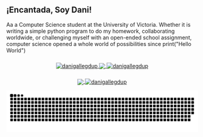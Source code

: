 <!-- 
![Alt text](img/project.png) -->
## ¡Encantada, Soy Dani!


Aa a Computer Science student at the University of Victoria. Whether it is writing a simple python program to do my homework, collaborating worldwide, or challenging myself with an open-ended school assignment, computer science opened a whole world of possibilities since print("Hello World") 

<div align="center">
 <h3 align="left"></h3>
 <a href="https://github.com/danigallegdup">
  <img height="180em" align="center" src="https://github-profile-summary-cards.vercel.app/api/cards/profile-details?username=danigallegdup&theme=merko" alt="danigallegdup"/>
  <img height="180em" align="center" src="https://github-readme-stats.vercel.app/api/top-langs/?username=danigallegdup&layout=compact&langs_count=7&theme=merko&hide=jupyter%20notebook,makefile,cmake"/>
  <img height="180em" align="center" src="https://github-readme-streak-stats.herokuapp.com/?user=danigallegdup&theme=merko" alt="danigallegdup">
 </a>
</div>

<div align="center">
 <h3 align="left"></h3>
 <a href="https://github.com/danigallegdup">
  <img height="90em" align="center" src="https://github-readme-stats.vercel.app/api/top-langs/?username=danigallegdup&layout=compact&langs_count=7&theme=merko&hide=jupyter%20notebook,makefile,cmake"/>
  <img height="90em" align="center" src="https://github-readme-streak-stats.herokuapp.com/?user=danigallegdup&theme=merko" alt="danigallegdup">
 </a>
</div>

![Alt text](img/grid-snake.svg)





<!--

<picture>
  <source media="(prefers-color-scheme: dark)" srcset="https://raw.githubusercontent.com/danigallegdup/danigallegdup/output/github-contribution-grid-snake-dark.svg">
  <source media="(prefers-color-scheme: light)" srcset="https://raw.githubusercontent.com/danigallegdup/danigallegdup/output/github-contribution-grid-snake.svg">
  <img alt="github contribution grid snake animation" src="https://raw.githubusercontent.com/danigallegdup/danigallegdup/output/github-contribution-grid-snake.svg">
</picture>

_generated with [Platane/snk](https://github.com/Platane/snk)_

**danigallegdup/danigallegdup** is a ✨ _special_ ✨ repository because its `README.md` (this file) appears on your GitHub profile.

Here are some ideas to get you started:

- 🔭 I’m currently working on ...
- 🌱 I’m currently learning ...
- 👯 I’m looking to collaborate on ...
- 🤔 I’m looking for help with ...
- 💬 Ask me about ...
- 📫 How to reach me: ...
- 😄 Pronouns: ...
- ⚡ Fun fact: ...
-->
